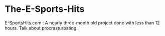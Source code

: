 # The-E-Sports-Hits
E-SportsHits.com : A nearly three-month old project done with less than 12 hours. Talk about procrasturbating.

